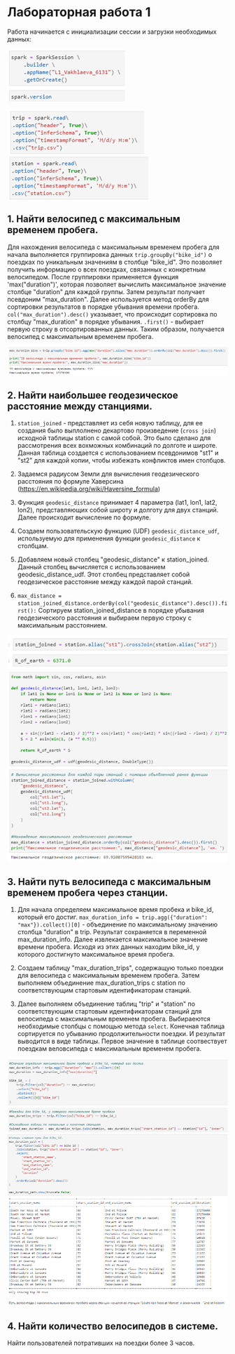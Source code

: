 # Лабораторная работа 1

Работа начинается с инициализации сессии и загрузки необходимых данных: 

![1](https://github.com/vmokook/BigData/blob/main/LR1/Images/1.png)

![2](https://github.com/vmokook/BigData/blob/main/LR1/Images/2.png) ![3](https://github.com/vmokook/BigData/blob/main/LR1/Images/3.png)     


## 1. Найти велосипед с максимальным временем пробега.

Для нахождения велосипеда с максимальным временем пробега для начала выполняется группировка данных
`trip.groupBy("bike_id")` о поездках по уникальным значениям в столбце "bike_id". Это позволяет получить 
информацию о всех поездках, связанных с конкретным велосипедом.
После группировки применяется функция 'max("duration")', которая позволяет вычислить максимальное значение 
столбце "duration" для каждой группы. Затем результат получает псевдоним "max_duration".
Далее используется метод orderBy для сортировки результатов в порядке убывания времени пробега.
`col("max_duration").desc()` указывает, что происходит сортировка по столбцу "max_duration" в порядке убывания.
`.first()` - выбирает первую строку в отсортированных данных. Таким образом, получается велосипед с максимальным временем пробега.
  
![4](https://github.com/vmokook/BigData/blob/main/LR1/Images/4.png)


## 2. Найти наибольшее геодезическое расстояние между станциями.

1. `station_joined` - представляет из себя новую таблицу, для ее создания было выплолнено декартово произведение 
(`cross join`) исходной таблицы station с самой собой. Это было сделано для рассмотрения всех вохможных комбинаций 
по долготе и широте. Данная таблица создается с использованием псевдонимов "st1" и "st2" для каждой копии, чтобы избежать 
конфликтов имен столбцов.

2. Задаемся радиусом Земли для вычисления геодезического расстояния по формуле Хаверсина (https://en.wikipedia.org/wiki/Haversine_formula)

3. Функция `geodesic_distance` принимает 4 параметра (lat1, lon1, lat2, lon2), представляющих собой широту и долготу для двух станций.  
Далее происходит вычисление по формуле. 

3. Создаем пользовательскую функцию (UDF) `geodesic_distance_udf`, используемую для применения функции `geodesic_distance` к столбцам.

4. Добавляем новый столбец "geodesic_distance" к station_joined. Данный столбец вычисляется с использованием geodesic_distance_udf.
Этот столбец представляет собой геодезическое расстояние между каждой парой станций.

5. `max_distance = station_joined_distance.orderBy(col("geodesic_distance").desc()).first():`
Сортируем station_joined_distance в порядке убывания геодезического расстояния и выбираем первую строку с максимальным расстоянием.

![5](https://github.com/vmokook/BigData/blob/main/LR1/Images/5.png )
![6](https://github.com/vmokook/BigData/blob/main/LR1/Images/6.png )


## 3. Найти путь велосипеда с максимальным временем пробега через станции.

1. Для начала определяем максимальное время пробека и bike_id, который его достиг.
`max_duration_info = trip.agg({"duration": "max"}).collect()[0]` - объединение по максимальному значению столбца "duration" в trip.
Результат сохраняется в переменной max_duration_info. Далее извлекается максимальное значение времени пробега. Исходя из
этих данных находим bike_id, у которого достигнуто максимальное время пробега.

2. Создаем таблицу "max_duration_trips", содержащую только поездки для велосипеда с максимальным временем пробега. Затем
выполняем объединение max_duration_trips с station по соответствующим стартовым идентификаторам станций.

3. Далее выполняем объединение таблиц "trip" и "station" по соответствующим стартовым идентификаторам станций для велосипеда с максимальным
временем пробега. Выбираеются необходимые столбцы с помощью метода `select`. Конечная таблица сортируется по убыванию продолжительности поездки.
И результат выводится в виде таблицы. Первое значение в таблице соотвествует поездкам веловсипеда с максимальным временем пробега. 

![7](https://github.com/vmokook/BigData/blob/main/LR1/Images/7.png )
![8](https://github.com/vmokook/BigData/blob/main/LR1/Images/8.png )


## 4. Найти количество велосипедов в системе.
Найти пользователей потративших на поездки более 3 часов.
